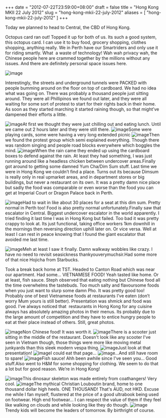 +++
date = "2012-07-22T23:59:00+08:00"
draft = false
title = "Hong Kong MKII 22 July 2012"
slug = "hong-kong-mkii-22-july-2012"
aliases = [
	"hong-kong-mkii-22-july-2012"
]
+++

Today we planned to head to Central, the CBD of Hong Kong.

Octopus card ran out! Topped it up for both of us. Its such a good system, this octopus card. I can use it to buy food, grocery shopping, clothes shopping, anything really. We in Perth have our Smartriders and only use it for riding smartly. What  a waste of technology! Wah wah privacy wah, the Chinese people here are crammed together by the millions without any issues. And there are definitely personal space issues here.

![image](/travel-blog/images/2012/07/wpid-camerazoom-201207162229168803.jpg "CameraZOOM-20120716222916880.jpg")

Interestingly, the streets and underground tunnels were PACKED with people bumming around on the floor on top of cardboard. We had no idea what was going on. There was probably a thousand people just sitting around. They were all Phillipinos we found out later, and they were all waiting for some sort of protest to start for their rights back in their home. As soon as they started marching it started raining though, so that might’ve dampened their efforts a little.


![image](/travel-blog/images/2012/07/wpid-img_20120722_124950.jpg "IMG_20120722_124950.jpg")At first we thought they were just chilling out and eating lunch. Until we came out 2 hours later and they were still there.
![image](/travel-blog/images/2012/07/wpid-img_20120722_125004.jpg "IMG_20120722_125004.jpg")Some were playing cards, some were having a very long extended picnic
![image](/travel-blog/images/2012/07/wpid-img_20120722_143525.jpg "IMG_20120722_143525.jpg")Then we found the protest group which semi explained everything. Though there was random singing and people road blocks everywhere which boggles the mind.
![image](/travel-blog/images/2012/07/wpid-img_20120722_144208.jpg "IMG_20120722_144208.jpg")When the rain came they ended up using the cardboard boxes to defend against the rain. At least they had something, I was just running around like a headless chicken between undercover areas.Finally got around to getting some damned Yum Cha/Dim Sum stuff. Last time we were in Hong Kong we couldn’t find a place. Turns out its because Dimsum is really only in real upmarket areas, and in department stores or big buildings, but never a restaurant on its own. It was a pretty damn nice place but sadly the food was comparable or even worse than the food you can get at Imperial Court or Dragon Palace back in Perth.


![image](/travel-blog/images/2012/07/wpid-img_20120722_132159.jpg "IMG_20120722_132159.jpg")Had to wait in like about 30 places for a seat at this dim sum. Pretty normal in Perth too! Food is also pretty normal unfortunately.Finally saw that escalator in Central. Biggest undercover escalator in the world apparently. I tried finding it last time I was in Hong Kong but failed. Too bad it was pretty crappy to look at. Its just functional, taking office workers 1km downhill in the mornings then reversing direction uphill later on. Or vice versa. Well at least I can rest in peace knowing that I found the giant escalator that avoided me last time.


![image](/travel-blog/images/2012/07/wpid-img_20120722_154147.jpg "IMG_20120722_154147.jpg")Meh at least I saw it finally. Damn walkway wobbles like crazy. I have no need to revisit seasickness thankyouverymuchsir.Had some more of that nice Hojicha from Starbucks.

Took a break back home at TST. Headed to Canton Road which was near our apartment. Had some… VIETNAMESE FOOD! Yeah tasted like home. Or at least, fish sauce. Steph observed that eating nothing but Chinese food all the time overwhelms the tastebuds. Too much salty and flavoursome foods when you just want to slurp some damn Pho. It was pretty good too! Probably one of best Vietnamese foods at restaurants I’ve eaten (don’t worry Mum yours is still better). Presentation was shmick and food was good. I’ve always noticed that  restaurants in Hong Kong for any cuisine always has absolutely amazing photos in their menus. Its probably due to the large amount of competition and they have to entice hungry people to eat at their place instead of others. Still, great photos.


![image](/travel-blog/images/2012/07/wpid-img_20120722_212131.jpg "IMG_20120722_212131.jpg")Non Chinese food! It was worth it. 
![image](/travel-blog/images/2012/07/wpid-img_20120722_212211.jpg "IMG_20120722_212211.jpg")There is a scooter just sitting in the middle of the restaurant. Doesn't look like any scooter I've seen in Vietnam though, those things were more like moving metal junkyards than this sleek modern vespa thing.
![image](/travel-blog/images/2012/07/wpid-img_20120722_212207.jpg "IMG_20120722_212207.jpg")Just look at that presentation!
![image](/travel-blog/images/2012/07/wpid-img_20120722_213421.jpg "IMG_20120722_213421.jpg")I could eat that page...
![image](/travel-blog/images/2012/07/wpid-img_20120722_213432.jpg "IMG_20120722_213432.jpg")...And still have room to spare!
![image](/travel-blog/images/2012/07/wpid-img_20120722_213411.jpg "IMG_20120722_213411.jpg")Fish sauce! Ahh been awhile since I've seen you... Good stuff.Also went to H&M for some shopping for clothing. We seem to do that a lot but for good reason. We’re in Hong Kong!


![image](/travel-blog/images/2012/07/wpid-img_20120722_144923.jpg "IMG_20120722_144923.jpg")This dinosaur skeleton was made entirely from coathangers! Very cool.
![image](/travel-blog/images/2012/07/wpid-img_20120722_205757.jpg "IMG_20120722_205757.jpg")The mythical Christian Louboutin brand, home to one thousand dollar high heels. ONE THOUSAND! That's AUD, not HKD. Excuse me while I fan myself, flustered at the price of a good ultrabook being used on footwear. High end footwear... I can respect the value of them if they feel like walking on clouds and while looking like they do though.
![image](/travel-blog/images/2012/07/wpid-img_20120722_222254.jpg "IMG_20120722_222254.jpg")Trendy kids will become the leaders of tomorrow. By birthright of course.
